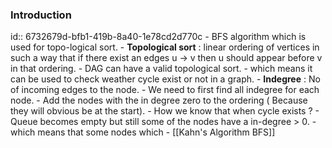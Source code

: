 ### Introduction
id:: 6732679d-bfb1-419b-8a40-1e78cd2d770c
	- BFS algorithm which is used for topo-logical sort.
	- __Topological sort__ : linear ordering of vertices in such a way that if there exist an edges u -> v then u should appear before v in that ordering.
	- DAG can have a valid topological sort.
		- which means it can be used to check weather cycle exist or not in a graph.
	- __Indegree__ : No of incoming edges to the node.
	- We need to first find all indegree for each node.
	- Add the nodes with the in degree zero to the ordering ( Because they will obvious be at the start).
	- How we know that when cycle exists ?
		- Queue becomes empty but still some of the nodes have a in-degree > 0.
			- which means that some nodes which
	- [[Kahn's Algorithm BFS]]